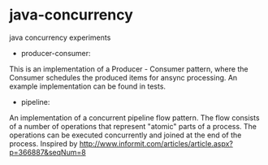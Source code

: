 # java-concurrency
java concurrency experiments

* producer-consumer:

 This is an implementation of a Producer - Consumer pattern, where the Consumer schedules the produced items for ansync processing.
 An example implementation can be found in tests.

 * pipeline:

 An implementation of a concurrent pipeline flow pattern. The flow consists of a number of operations that represent "atomic" parts of a process.
 The operations can be executed concurrently and joined at the end of the process. Inspired by http://www.informit.com/articles/article.aspx?p=366887&seqNum=8
